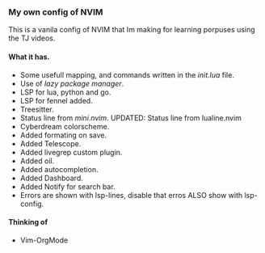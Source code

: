### My own config of NVIM
This is a vanila config of NVIM that Im making for learning porpuses using the TJ videos.

#### What it has.
- Some usefull mapping, and commands written in the *init.lua* file.
- Use of *lazy package manager*.
- LSP for lua, python and go.
- LSP for fennel added.
- Treesitter.
- Status line from *mini.nvim*. UPDATED: Status line from lualine.nvim
- Cyberdream colorscheme.
- Added formating on save.
- Added Telescope.
- Added livegrep custom plugin.
- Added oil.
- Added autocompletion.
- Added Dashboard.
- Added Notify for search bar.
- Errors are shown with lsp-lines, disable that erros ALSO show with lsp-config.

#### Thinking of
-  Vim-OrgMode
